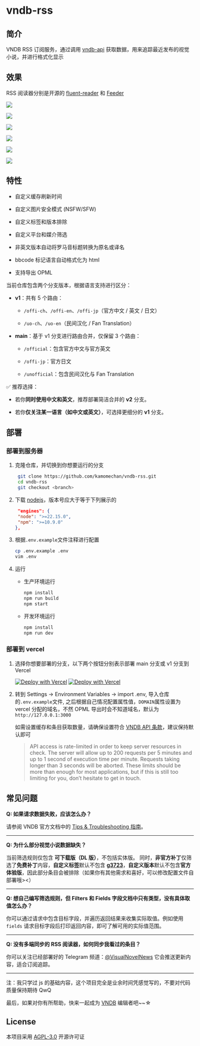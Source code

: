# vndb-rss

## 简介

VNDB RSS 订阅服务，通过调用 [vndb-api](https://api.vndb.org/kana) 获取数据，用来追踪最近发布的视觉小说，并进行格式化显示

## 效果

RSS 阅读器分别是开源的 [fluent-reader](https://github.com/yang991178/fluent-reader/releases/tag/v1.1.4) 和 [Feeder](https://github.com/spacecowboy/Feeder/releases/tag/2.11.5)

![](./screenshots/1.png)

![](./screenshots/2.png)

![](./screenshots/3.png)

![](./screenshots/4.png)

![](./screenshots/5.png)

![](./screenshots/6.jpg)

## 特性

- 自定义缓存刷新时间

- 自定义图片安全模式 (NSFW/SFW)

- 自定义标签和版本排除

- 自定义平台和媒介筛选

- 非英文版本自动将罗马音标题转换为原名或译名

- bbcode 标记语言自动格式化为 html

- 支持导出 OPML

当前仓库包含两个分支版本，根据语言支持进行区分：

- **v1**：共有 5 个路由：

  - `/offi-ch`、`/offi-en`、`/offi-jp`（官方中文 / 英文 / 日文）

  - `/uo-ch`、`/uo-en`（民间汉化 / Fan Translation）

- **main**：基于 v1 分支进行路由合并，仅保留 3 个路由：

  - `/official`：包含官方中文与官方英文

  - `/offi-jp`：官方日文

  - `/unofficial`：包含民间汉化与 Fan Translation

✅ 推荐选择：

- 若你**同时使用中文和英文**，推荐部署简洁合并的 **v2** 分支。

- 若你**仅关注某一语言（如中文或英文）**，可选择更细分的 **v1** 分支。

## 部署

### 部署到服务器

1. 克隆仓库，并切换到你想要运行的分支

   ```bash
    git clone https://github.com/kamomechan/vndb-rss.git
    cd vndb-rss
    git checkout <branch>
   ```

2. 下载 [nodejs](https://nodejs.org/en/download)，版本号应大于等于下列展示的

   ```json
    "engines": {
    "node": ">=22.15.0",
    "npm": ">=10.9.0"
   },
   ```

3. 根据`.env.example`文件注释进行配置

   ```bash
   cp .env.example .env
   vim .env
   ```

4. 运行

   - 生产环境运行

     ```bash
     npm install
     npm run build
     npm start
     ```

   - 开发环境运行
     ```bash
     npm install
     npm run dev
     ```

### 部署到 vercel

1. 选择你想要部署的分支，以下两个按钮分别表示部署 main 分支或 v1 分支到 Vercel

   [![Deploy with Vercel](https://vercel.com/button)](https://vercel.com/import/project?template=https://github.com/kamomechan/vndb-rss)
   [![Deploy with Vercel](https://vercel.com/button)](https://vercel.com/import/project?template=https://github.com/kamomechan/vndb-rss/tree/v1)

2. 转到 Settings -> Environment Variables -> import .env, 导入仓库的`.env.example`文件, 之后根据自己情况配置属性值，`DOMAIN`属性设置为 vercel 分配的域名，不然 OPML 导出时会不知道域名，默认为`http://127.0.0.1:3000`

   如需设置缓存和条目获取数量，请确保设置符合 [VNDB API 条款](https://api.vndb.org/kana#usage-terms)，建议保持默认即可

   > API access is rate-limited in order to keep server resources in
   > check. The server will allow up to 200 requests per 5 minutes and up to
   > 1 second of execution time per minute. Requests taking longer than 3
   > seconds will be aborted. These limits should be more than enough for
   > most applications, but if this is still too limiting for you, don’t
   > hesitate to get in touch.

## 常见问题

**Q: 如果请求数据失败，应该怎么办？**

请参阅 VNDB 官方文档中的 [Tips & Troubleshooting 指南](https://api.vndb.org/kana#tips-troubleshooting)。

---

**Q: 为什么部分视觉小说数据缺失？**

当前筛选规则仅包含 **可下载版（DL 版）**，不包括实体版。
同时，**非官方补丁**仅筛选了**免费补丁**内容，**自定义标签**默认不包含 [**g3723**](https://vndb.org/g3723)，**自定义版本**默认不包含**官方体验版**，因此部分条目会被排除（如果你有其他需求和喜好，可以修改配置文件自部署哦><）

---

**Q: 想自己编写筛选规则，但 Filters 和 Fields 字段文档中只有类型，没有具体取值怎么办？**

你可以通过请求中包含目标字段，并遍历返回结果来收集实际取值。例如使用 `fields` 请求目标字段后打印返回内容，即可了解可用的实际值范围。

---

**Q: 没有多端同步的 RSS 阅读器，如何同步我看过的条目？**

你可以关注已经部署好的 Telegram 频道：[@VisualNovelNews](https://t.me/VisualNovelNews) 它会推送更新内容，适合订阅追踪。

---

注：我只学过 js 的基础内容，这个项目完全是业余时间凭感觉写的，不要对代码质量保持期待 QwQ

最后，如果对你有所帮助，快来一起成为 [VNDB](https://vndb.org/) 编辑者吧~~☆

## License

本项目采用 [AGPL-3.0](./LICENSE) 开源许可证
